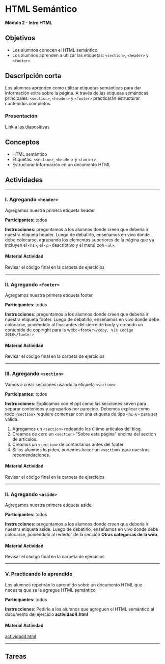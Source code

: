 # HTML Semántico

**Módulo 2 - Intro HTML**

## Objetivos

- Los alumnos conocen el HTML semántico
- Los alumnos aprenden a utlizar las etiquetas: `<section>`, `<header>` y `<footer>`

## Descripción corta

Los alumnos aprenden como utilizar etiquetas semánticas para dar información extra sobre la página.
A través de las etiqueas semánticas principales: `<section>`, `<header>` y `<footer>` practicarán
estructurar contenidos completos.

### Presentación

[Link a las diapositivas](https://drive.google.com/open?id=1uOrAZwIFhUqIuRhurtaHa9dd_knEBHf_-q0G-JmroFM)

## Conceptos

- HTML semántico
- Etiquetas: `<section>`, `<header>` y `<footer>`
- Estructurar información en un documento HTML

## Actividades

---

### I. Agregando `<header>`

Agregamos nuestra primera etiqueta header

**Participantes**: todos

**Instrucciones**: preguntamos a los alumnos donde creen que debería ir nuestra etiqueta header. Luego de debatirlo,
enseñamos en vivo donde debe colocarse, agrupando los elementos superiores de la página que ya incluyen el `<h1>`, el `<p>` descriptivo y el menú con `<ul>`.

#### Material Actividad

Revisar el código final en la carpeta de ejercicios

---

### II. Agregando `<footer>`

Agregamos nuestra primera etiqueta footer

**Participantes**: todos

**Instrucciones**: preguntamos a los alumnos donde creen que debería ir nuestra etiqueta footer. Luego de debatirlo,
enseñamos en vivo donde debe colocarse, poniéndolo al final antes del cierre de body y creando un contenido de copiright para la web: `<footer>/copy; Via Codigo 2018</footer>`

#### Material Actividad

Revisar el código final en la carpeta de ejercicios

---

### III. Agregando `<section>`

Vamos a crear secciones usando la etiqueta `<section>`

**Participantes**: todos

**Instrucciones**: Explicamos con el ppt como las secciones sirven para separar contenidos y agruparlos por parecido.
Debemos explicar como todo `<section>` requiere comenzar con una etiqueta de tipo `<h1-6>` para ser válida.

1. Agregamos un `<section>` rodeando los último artículos del blog.
1. Creamos de cero un `<section>` "Sobre esta página" encima del section de artículos.
1. Creamos un `<section>` de contactanos antes del footer.
1. Si los alumnos lo piden, podemos hacer un `<section>` para nuestras recomendaciones.

#### Material Actividad

Revisar el código final en la carpeta de ejercicios

---

### II. Agregando `<aside>`

Agregamos nuestra primera etiqueta aside

**Participantes**: todos

**Instrucciones**: preguntamos a los alumnos donde creen que debería ir nuestra etiqueta aside. Luego de debatirlo,
enseñamos en vivo donde debe colocarse, poniéndolo al rededor de la sección **Otras categorías de la web**.

#### Material Actividad

Revisar el código final en la carpeta de ejercicios

---

### V. Practicando lo aprendido

Los alumnos repetirán lo aprendido sobre un documento HTML que necesita que se le agregue HTML semántico

**Participantes**: todos

**Instrucciones**: Pedirle a los alumnos que agreguen el HTML semántico al documento del ejercicio **actividad4.html**

#### Material Actividad

[actividad4.html](ejercicios/actividad4.html)

---

## Tareas
